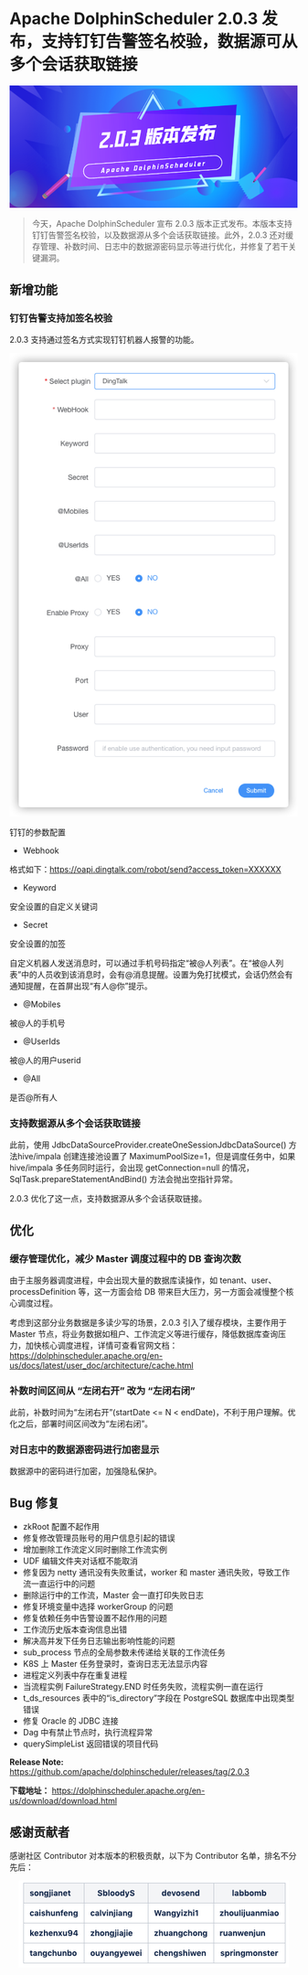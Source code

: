 # Apache DolphinScheduler 2.0.3 发布，支持钉钉告警签名校验，数据源可从多个会话获取链接

<div align=center>
<img src="/img/2.0.3/2022-1-27/1.png"/>
</div>


> 今天，Apache DolphinScheduler 宣布 2.0.3 版本正式发布。本版本支持钉钉告警签名校验，以及数据源从多个会话获取链接。此外，2.0.3 还对缓存管理、补数时间、日志中的数据源密码显示等进行优化，并修复了若干关键漏洞。

## 新增功能
### 钉钉告警支持加签名校验

2.0.3 支持通过签名方式实现钉钉机器人报警的功能。

<div align=center>
<img src="/img/2.0.3/2022-1-27/2.png"/>
</div>

钉钉的参数配置

- Webhook

格式如下：https://oapi.dingtalk.com/robot/send?access_token=XXXXXX

- Keyword


安全设置的自定义关键词

- Secret


安全设置的加签

自定义机器人发送消息时，可以通过手机号码指定“被@人列表”。在“被@人列表”中的人员收到该消息时，会有@消息提醒。设置为免打扰模式，会话仍然会有通知提醒，在首屏出现“有人@你”提示。

- @Mobiles


被@人的手机号

- @UserIds


被@人的用户userid

- @All


是否@所有人

### 支持数据源从多个会话获取链接

此前，使用 JdbcDataSourceProvider.createOneSessionJdbcDataSource() 方法hive/impala 创建连接池设置了 MaximumPoolSize=1，但是调度任务中，如果 hive/impala 多任务同时运行，会出现 getConnection=null 的情况，SqlTask.prepareStatementAndBind() 方法会抛出空指针异常。




2.0.3 优化了这一点，支持数据源从多个会话获取链接。


## 优化
### 缓存管理优化，减少 Master 调度过程中的 DB 查询次数




由于主服务器调度进程，中会出现大量的数据库读操作，如 tenant、user、processDefinition 等，这一方面会给 DB 带来巨大压力，另一方面会减慢整个核心调度过程。




考虑到这部分业务数据是多读少写的场景，2.0.3 引入了缓存模块，主要作用于 Master 节点，将业务数据如租户、工作流定义等进行缓存，降低数据库查询压力，加快核心调度进程，详情可查看官网文档：https://dolphinscheduler.apache.org/en-us/docs/latest/user_doc/architecture/cache.html



### 补数时间区间从 “左闭右开” 改为 “左闭右闭”

此前，补数时间为“左闭右开”(startDate <= N < endDate)，不利于用户理解。优化之后，部署时间区间改为“左闭右闭”。

### 对日志中的数据源密码进行加密显示

数据源中的密码进行加密，加强隐私保护。



## Bug 修复

* zkRoot 配置不起作用
* 修复修改管理员账号的用户信息引起的错误
* 增加删除工作流定义同时删除工作流实例
* UDF 编辑文件夹对话框不能取消
* 修复因为 netty 通讯没有失败重试，worker 和 master 通讯失败，导致工作流一直运行中的问题
* 删除运行中的工作流，Master 会一直打印失败日志
* 修复环境变量中选择 workerGroup 的问题
* 修复依赖任务中告警设置不起作用的问题
* 工作流历史版本查询信息出错
* 解决高并发下任务日志输出影响性能的问题
* sub_process 节点的全局参数未传递给关联的工作流任务
* K8S 上 Master 任务登录时，查询日志无法显示内容
* 进程定义列表中存在重复进程
* 当流程实例 FailureStrategy.END 时任务失败，流程实例一直在运行
* t_ds_resources 表中的“is_directory”字段在 PostgreSQL 数据库中出现类型错误
* 修复 Oracle 的 JDBC 连接
* Dag 中有禁止节点时，执行流程异常
* querySimpleList 返回错误的项目代码 




**Release Note:** https://github.com/apache/dolphinscheduler/releases/tag/2.0.3

**下载地址：** https://dolphinscheduler.apache.org/en-us/download/download.html

## 感谢贡献者

感谢社区 Contributor 对本版本的积极贡献，以下为 Contributor 名单，排名不分先后：

<div align=center>
<img src="/img/2.0.3/2022-1-27/3.png"/>
</div>